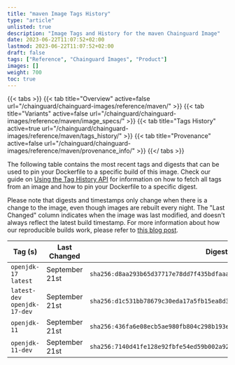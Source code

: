 ```yaml
---
title: "maven Image Tags History"
type: "article"
unlisted: true
description: "Image Tags and History for the maven Chainguard Image"
date: 2023-06-22T11:07:52+02:00
lastmod: 2023-06-22T11:07:52+02:00
draft: false
tags: ["Reference", "Chainguard Images", "Product"]
images: []
weight: 700
toc: true
---
```


{{< tabs >}}
{{< tab title="Overview" active=false url="/chainguard/chainguard-images/reference/maven/" >}}
{{< tab title="Variants" active=false url="/chainguard/chainguard-images/reference/maven/image_specs/" >}}
{{< tab title="Tags History" active=true url="/chainguard/chainguard-images/reference/maven/tags_history/" >}}
{{< tab title="Provenance" active=false url="/chainguard/chainguard-images/reference/maven/provenance_info/" >}}
{{</ tabs >}}

The following table contains the most recent tags and digests that can be used to pin your Dockerfile to a specific build of this image. Check our guide on [Using the Tag History API](/chainguard/chainguard-images/using-the-tag-history-api/) for information on how to fetch all tags from an image and how to pin your Dockerfile to a specific digest.

Please note that digests and timestamps only change when there is a change to the image, even though images are rebuilt every night. The "Last Changed" column indicates when the image was last modified, and doesn't always reflect the latest build timestamp. For more information about how our reproducible builds work, please refer to [this blog post](https://www.chainguard.dev/unchained/reproducing-chainguards-reproducible-image-builds).

| Tag (s)                        | Last Changed   | Digest                                                                    |
|--------------------------------|----------------|---------------------------------------------------------------------------|
|  `openjdk-17` `latest`         | September 21st | `sha256:d8aa293b65d37717e78dd7f435bdfaaad2d107000688fe4fd75cb13e8cc9b474` |
|  `latest-dev` `openjdk-17-dev` | September 21st | `sha256:d1c531bb78679c30eda17a5fb15ea8d3b4c76ea46ae18d571c81f764ed0f50dc` |
|  `openjdk-11`                  | September 21st | `sha256:436fa6e08ecb5ae980fb804c298b193e95d287a08a62ea88319d06d71aaf33de` |
|  `openjdk-11-dev`              | September 21st | `sha256:7140d41fe128e92fbfe54ed59b002a92c508b7891e4d8484a4e29f7975ce670c` |

